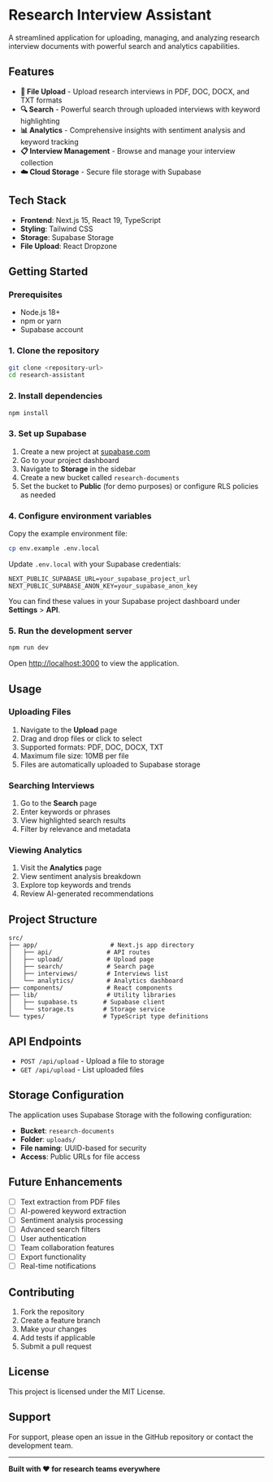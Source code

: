 # Research Interview Assistant

A streamlined application for uploading, managing, and analyzing research interview documents with powerful search and analytics capabilities.

## Features

- **📁 File Upload** - Upload research interviews in PDF, DOC, DOCX, and TXT formats
- **🔍 Search** - Powerful search through uploaded interviews with keyword highlighting
- **📊 Analytics** - Comprehensive insights with sentiment analysis and keyword tracking
- **📋 Interview Management** - Browse and manage your interview collection
- **☁️ Cloud Storage** - Secure file storage with Supabase

## Tech Stack

- **Frontend**: Next.js 15, React 19, TypeScript
- **Styling**: Tailwind CSS
- **Storage**: Supabase Storage
- **File Upload**: React Dropzone

## Getting Started

### Prerequisites

- Node.js 18+ 
- npm or yarn
- Supabase account

### 1. Clone the repository

```bash
git clone <repository-url>
cd research-assistant
```

### 2. Install dependencies

```bash
npm install
```

### 3. Set up Supabase

1. Create a new project at [supabase.com](https://supabase.com)
2. Go to your project dashboard
3. Navigate to **Storage** in the sidebar
4. Create a new bucket called `research-documents`
5. Set the bucket to **Public** (for demo purposes) or configure RLS policies as needed

### 4. Configure environment variables

Copy the example environment file:

```bash
cp env.example .env.local
```

Update `.env.local` with your Supabase credentials:

```env
NEXT_PUBLIC_SUPABASE_URL=your_supabase_project_url
NEXT_PUBLIC_SUPABASE_ANON_KEY=your_supabase_anon_key
```

You can find these values in your Supabase project dashboard under **Settings** > **API**.

### 5. Run the development server

```bash
npm run dev
```

Open [http://localhost:3000](http://localhost:3000) to view the application.

## Usage

### Uploading Files

1. Navigate to the **Upload** page
2. Drag and drop files or click to select
3. Supported formats: PDF, DOC, DOCX, TXT
4. Maximum file size: 10MB per file
5. Files are automatically uploaded to Supabase storage

### Searching Interviews

1. Go to the **Search** page
2. Enter keywords or phrases
3. View highlighted search results
4. Filter by relevance and metadata

### Viewing Analytics

1. Visit the **Analytics** page
2. View sentiment analysis breakdown
3. Explore top keywords and trends
4. Review AI-generated recommendations

## Project Structure

```
src/
├── app/                    # Next.js app directory
│   ├── api/               # API routes
│   ├── upload/            # Upload page
│   ├── search/            # Search page
│   ├── interviews/        # Interviews list
│   └── analytics/         # Analytics dashboard
├── components/            # React components
├── lib/                   # Utility libraries
│   ├── supabase.ts       # Supabase client
│   └── storage.ts        # Storage service
└── types/                # TypeScript type definitions
```

## API Endpoints

- `POST /api/upload` - Upload a file to storage
- `GET /api/upload` - List uploaded files

## Storage Configuration

The application uses Supabase Storage with the following configuration:

- **Bucket**: `research-documents`
- **Folder**: `uploads/`
- **File naming**: UUID-based for security
- **Access**: Public URLs for file access

## Future Enhancements

- [ ] Text extraction from PDF files
- [ ] AI-powered keyword extraction
- [ ] Sentiment analysis processing
- [ ] Advanced search filters
- [ ] User authentication
- [ ] Team collaboration features
- [ ] Export functionality
- [ ] Real-time notifications

## Contributing

1. Fork the repository
2. Create a feature branch
3. Make your changes
4. Add tests if applicable
5. Submit a pull request

## License

This project is licensed under the MIT License.

## Support

For support, please open an issue in the GitHub repository or contact the development team.

---

**Built with ❤️ for research teams everywhere**
